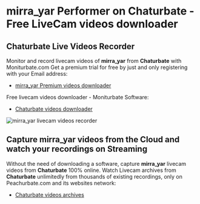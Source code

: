 # mirra_yar Performer on Chaturbate - Free LiveCam videos downloader

## Chaturbate Live Videos Recorder

Monitor and record livecam videos of **mirra_yar** from **Chaturbate** with Moniturbate.com
Get a premium trial for free by just and only registering with your Email address:
* [mirra_yar Premium videos downloader](https://moniturbate.com/request-demo-licence-key.html)

Free livecam videos downloader - Moniturbate Software:
* [Chaturbate videos downloader](https://moniturbate.com/moniturbate-download-software.html)

![mirra_yar livecam videos recorder](https://peachurnet.com/templates/moniturbate-software.png)


## Capture mirra_yar videos from the Cloud and watch your recordings on Streaming

Without the need of downloading a software, capture **mirra_yar** livecam videos from **Chaturbate** 100% online.
Watch Livecam archives from **Chaturbate** unlimitedly from thousands of existing recordings, only on Peachurbate.com and its websites network:
* [Chaturbate videos archives](https://peachurnet.com/)
